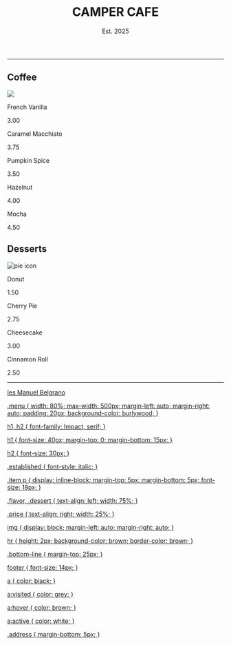 <!DOCTYPE html>
<html lang="en">
<head>
  <meta charset="UTF-8">
  <meta name="viewport" content="width=device-width, initial-scale=1.0">
  <title>Cafe Menu</title>
  <link rel="stylesheet" href="styles.css">
</head>
<body>
  <div class="menu">
    <header>
      <h1>CAMPER CAFE</h1>
      <p class="established">Est. 2025</p>
    </header>
    <hr>
    <section>
      <h2>Coffee</h2>
      <img src="https:                                                                         
      <article class="item">
        <p class="flavor">French Vanilla</p><p class="price">3.00</p>
      </article>
      <article class="item">
        <p class="flavor">Caramel Macchiato</p><p class="price">3.75</p>
      </article>
      <article class="item">
        <p class="flavor">Pumpkin Spice</p><p class="price">3.50</p>
      </article>
      <article class="item">
        <p class="flavor">Hazelnut</p><p class="price">4.00</p>
      </article>
      <article class="item">
        <p class="flavor">Mocha</p><p class="price">4.50</p>
      </article>
    </section>
    <section>
      <h2>Desserts</h2>
      <img src="https://cdn.freecodecamp.org/curriculum/css-cafe/pie.jpg" alt="pie icon">
      <article class="item">
        <p class="dessert">Donut</p><p class="price">1.50</p>
      </article>
      <article class="item">
        <p class="dessert">Cherry Pie</p><p class="price">2.75</p>
      </article>
      <article class="item">
        <p class="dessert">Cheesecake</p><p class="price">3.00</p>
      </article>
      <article class="item">
        <p class="dessert">Cinnamon Roll</p><p class="price">2.50</p>
      </article>
    </section>
    <hr class="bottom-line">
    <footer>
      <p><a href="https:                                             
      <p class="address">Ies Manuel Belgrano</p>
    </footer>
  </div>
</body>
</html>
<body{
  background-image: url(https://cdn.freecodecamp.org/curriculum/css-cafe/beans.jpg);
  font-family: sans-serif;
  padding: 20px;
}

.menu {
  width: 80%;
  max-width: 500px;
  margin-left: auto;
  margin-right: auto;
  padding: 20px;
  background-color: burlywood;
}

h1, h2 {
  font-family: Impact, serif;
}

h1 {
  font-size: 40px;
  margin-top: 0;
  margin-bottom: 15px;
}

h2 {
  font-size: 30px;
}

.established {
  font-style: italic;
}

.item p {
  display: inline-block;
  margin-top: 5px;
  margin-bottom: 5px;
  font-size: 18px;
}

.flavor, .dessert {
  text-align: left;
  width: 75%;
}

.price {
  text-align: right;
  width: 25%;
}

img {
  display: block;
  margin-left: auto;
  margin-right: auto;
}

hr {
  height: 2px;
  background-color: brown;
  border-color: brown;
}

.bottom-line {
  margin-top: 25px;
}

footer {
  font-size: 14px;
}

a {
  color: black;
}

a:visited {
  color: grey;
}

a:hover {
  color: brown;
}

a:active {
  color: white;
}

.address {
  margin-bottom: 5px;
}
